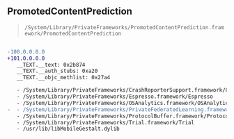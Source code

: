 ## PromotedContentPrediction

> `/System/Library/PrivateFrameworks/PromotedContentPrediction.framework/PromotedContentPrediction`

```diff

-100.0.0.0.0
+101.0.0.0.0
   __TEXT.__text: 0x2b874
   __TEXT.__auth_stubs: 0xa20
   __TEXT.__objc_methlist: 0x27a4

   - /System/Library/PrivateFrameworks/CrashReporterSupport.framework/CrashReporterSupport
   - /System/Library/PrivateFrameworks/Espresso.framework/Espresso
   - /System/Library/PrivateFrameworks/OSAnalytics.framework/OSAnalytics
-  - /System/Library/PrivateFrameworks/PrivateFederatedLearning.framework/PrivateFederatedLearning
   - /System/Library/PrivateFrameworks/ProtocolBuffer.framework/ProtocolBuffer
   - /System/Library/PrivateFrameworks/Trial.framework/Trial
   - /usr/lib/libMobileGestalt.dylib

```
